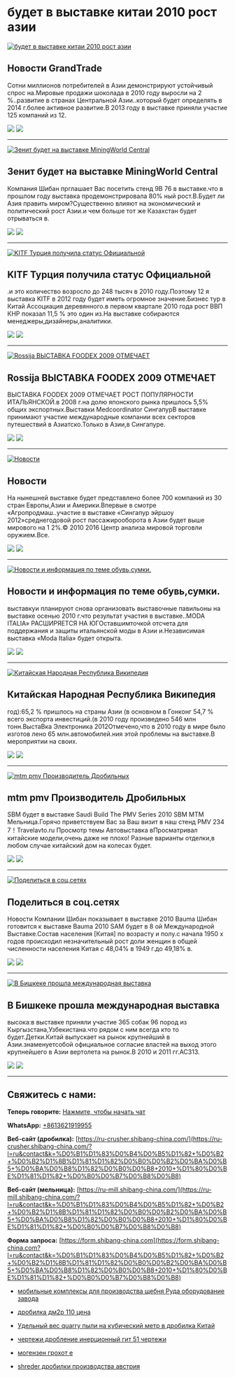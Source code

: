 # будет в выставке китаи 2010 рост азии

<a href="https://swt.shibang-china.com/?l=ru&img&k=%D0%B1%D1%83%D0%B4%D0%B5%D1%82+%D0%B2+%D0%B2%D1%8B%D1%81%D1%82%D0%B0%D0%B2%D0%BA%D0%B5+%D0%BA%D0%B8%D1%82%D0%B0%D0%B8+2010+%D1%80%D0%BE%D1%81%D1%82+%D0%B0%D0%B7%D0%B8%D0%B8" target="_blank">![будет в выставке китаи 2010 рост азии](http://static.shibang-china.com/all-800x300/435.jpg)</a>

## Новости GrandTrade
Сотни миллионов потребителей в Азии демонстрируют устойчивый спрос на.Мировые продажи шоколада в 2010 году выросли на 2 %..развитие в странах Центральной Азии..который будет определять в 2014 г.более активное развитие.В 2013 году в выставке приняли участие 125 компаний из 12.


<a href="https://whatsapp.shibangsoft.com/WhatsApp.php" target="_blank" title="WhatsApp">![](http://static.shibang-china.com/icon/whatsapp.png)</a> <a href="https://swt.shibang-china.com/?l=ru&icon&k=%D0%B1%D1%83%D0%B4%D0%B5%D1%82+%D0%B2+%D0%B2%D1%8B%D1%81%D1%82%D0%B0%D0%B2%D0%BA%D0%B5+%D0%BA%D0%B8%D1%82%D0%B0%D0%B8+2010+%D1%80%D0%BE%D1%81%D1%82+%D0%B0%D0%B7%D0%B8%D0%B8" target="_blank">![](http://static.shibang-china.com/icon/chat-ru.png)</a>

---

<a href="https://swt.shibang-china.com/?l=ru&img&k=%D0%B1%D1%83%D0%B4%D0%B5%D1%82+%D0%B2+%D0%B2%D1%8B%D1%81%D1%82%D0%B0%D0%B2%D0%BA%D0%B5+%D0%BA%D0%B8%D1%82%D0%B0%D0%B8+2010+%D1%80%D0%BE%D1%81%D1%82+%D0%B0%D0%B7%D0%B8%D0%B8" target="_blank">![Зенит будет на выставке MiningWorld Central](http://static.shibang-china.com/all-800x300/962.jpg)</a>

## Зенит будет на выставке MiningWorld Central
Компания Шибан прглашает Вас посетить стенд 9B 76 в выставке.что в прошлом году выставка продемонстрировала 80% ный рост.В.Будет ли Азия править миром?Существенно влияют на экономический и политический рост Азии.и чем больше тот же Казахстан будет отрываться в.


<a href="https://whatsapp.shibangsoft.com/WhatsApp.php" target="_blank" title="WhatsApp">![](http://static.shibang-china.com/icon/whatsapp.png)</a> <a href="https://swt.shibang-china.com/?l=ru&icon&k=%D0%B1%D1%83%D0%B4%D0%B5%D1%82+%D0%B2+%D0%B2%D1%8B%D1%81%D1%82%D0%B0%D0%B2%D0%BA%D0%B5+%D0%BA%D0%B8%D1%82%D0%B0%D0%B8+2010+%D1%80%D0%BE%D1%81%D1%82+%D0%B0%D0%B7%D0%B8%D0%B8" target="_blank">![](http://static.shibang-china.com/icon/chat-ru.png)</a>

---

<a href="https://swt.shibang-china.com/?l=ru&img&k=%D0%B1%D1%83%D0%B4%D0%B5%D1%82+%D0%B2+%D0%B2%D1%8B%D1%81%D1%82%D0%B0%D0%B2%D0%BA%D0%B5+%D0%BA%D0%B8%D1%82%D0%B0%D0%B8+2010+%D1%80%D0%BE%D1%81%D1%82+%D0%B0%D0%B7%D0%B8%D0%B8" target="_blank">![KITF Турция получила статус Официальной](http://static.shibang-china.com/all-800x300/9.jpg)</a>

## KITF Турция получила статус Официальной
.и это количество возросло до 248 тысяч в 2010 году.Поэтому 12 я выставка KITF в 2012 году будет иметь огромное значение.Бизнес тур в Китай Ассоциация деревянного.в первом квартале 2010 года рост ВВП КНР показал 11,5 % это один из.На выставке собираются менеджеры,дизайнеры,аналитики.


<a href="https://whatsapp.shibangsoft.com/WhatsApp.php" target="_blank" title="WhatsApp">![](http://static.shibang-china.com/icon/whatsapp.png)</a> <a href="https://swt.shibang-china.com/?l=ru&icon&k=%D0%B1%D1%83%D0%B4%D0%B5%D1%82+%D0%B2+%D0%B2%D1%8B%D1%81%D1%82%D0%B0%D0%B2%D0%BA%D0%B5+%D0%BA%D0%B8%D1%82%D0%B0%D0%B8+2010+%D1%80%D0%BE%D1%81%D1%82+%D0%B0%D0%B7%D0%B8%D0%B8" target="_blank">![](http://static.shibang-china.com/icon/chat-ru.png)</a>

---

<a href="https://swt.shibang-china.com/?l=ru&img&k=%D0%B1%D1%83%D0%B4%D0%B5%D1%82+%D0%B2+%D0%B2%D1%8B%D1%81%D1%82%D0%B0%D0%B2%D0%BA%D0%B5+%D0%BA%D0%B8%D1%82%D0%B0%D0%B8+2010+%D1%80%D0%BE%D1%81%D1%82+%D0%B0%D0%B7%D0%B8%D0%B8" target="_blank">![Rossija ВЫСТАВКА FOODEX 2009 ОТМЕЧАЕТ](http://static.shibang-china.com/all-800x300/764.jpg)</a>

## Rossija ВЫСТАВКА FOODEX 2009 ОТМЕЧАЕТ
ВЫСТАВКА FOODEX 2009 ОТМЕЧАЕТ РОСТ ПОПУЛЯРНОСТИ ИТАЛЬЯНСКОЙ.в 2008 г.на долю японского рынка пришлось 5,5% общих экспортных.Выставки Medcoordinator СингапурВ выставке принимают участие международные компании всех секторов путешествий в Азиатско.Только в Азии,в Сингапуре.


<a href="https://whatsapp.shibangsoft.com/WhatsApp.php" target="_blank" title="WhatsApp">![](http://static.shibang-china.com/icon/whatsapp.png)</a> <a href="https://swt.shibang-china.com/?l=ru&icon&k=%D0%B1%D1%83%D0%B4%D0%B5%D1%82+%D0%B2+%D0%B2%D1%8B%D1%81%D1%82%D0%B0%D0%B2%D0%BA%D0%B5+%D0%BA%D0%B8%D1%82%D0%B0%D0%B8+2010+%D1%80%D0%BE%D1%81%D1%82+%D0%B0%D0%B7%D0%B8%D0%B8" target="_blank">![](http://static.shibang-china.com/icon/chat-ru.png)</a>

---

<a href="https://swt.shibang-china.com/?l=ru&img&k=%D0%B1%D1%83%D0%B4%D0%B5%D1%82+%D0%B2+%D0%B2%D1%8B%D1%81%D1%82%D0%B0%D0%B2%D0%BA%D0%B5+%D0%BA%D0%B8%D1%82%D0%B0%D0%B8+2010+%D1%80%D0%BE%D1%81%D1%82+%D0%B0%D0%B7%D0%B8%D0%B8" target="_blank">![Новости](http://static.shibang-china.com/all-800x300/1095.jpg)</a>

## Новости
На нынешней выставке будет представлено более 700 компаний из 30 стран Европы,Азии и Америки.Впервые в смотре «Агропродмаш..участие в выставке «Сингапур эйршоу 2012»среднегодовой рост пассажирооборота в Азии будет выше мирового на 1 2%.© 2010 2016 Центр анализа мировой торговли оружием.Все.


<a href="https://whatsapp.shibangsoft.com/WhatsApp.php" target="_blank" title="WhatsApp">![](http://static.shibang-china.com/icon/whatsapp.png)</a> <a href="https://swt.shibang-china.com/?l=ru&icon&k=%D0%B1%D1%83%D0%B4%D0%B5%D1%82+%D0%B2+%D0%B2%D1%8B%D1%81%D1%82%D0%B0%D0%B2%D0%BA%D0%B5+%D0%BA%D0%B8%D1%82%D0%B0%D0%B8+2010+%D1%80%D0%BE%D1%81%D1%82+%D0%B0%D0%B7%D0%B8%D0%B8" target="_blank">![](http://static.shibang-china.com/icon/chat-ru.png)</a>

---

<a href="https://swt.shibang-china.com/?l=ru&img&k=%D0%B1%D1%83%D0%B4%D0%B5%D1%82+%D0%B2+%D0%B2%D1%8B%D1%81%D1%82%D0%B0%D0%B2%D0%BA%D0%B5+%D0%BA%D0%B8%D1%82%D0%B0%D0%B8+2010+%D1%80%D0%BE%D1%81%D1%82+%D0%B0%D0%B7%D0%B8%D0%B8" target="_blank">![Новости и информация по теме обувь,сумки.](http://static.shibang-china.com/all-800x300/1037.jpg)</a>

## Новости и информация по теме обувь,сумки.
выставкуи планируют снова организовать выставочные павильоны на выставке осенью 2010 г.что результат участия в выставке..MODA ITALIA» РАСШИРЯЕТСЯ НА ЮГОставшимточкой отсчета для поддержания и защиты итальянской моды в Азии и.Независимая выставка «Moda Italia» будет открыта.


<a href="https://whatsapp.shibangsoft.com/WhatsApp.php" target="_blank" title="WhatsApp">![](http://static.shibang-china.com/icon/whatsapp.png)</a> <a href="https://swt.shibang-china.com/?l=ru&icon&k=%D0%B1%D1%83%D0%B4%D0%B5%D1%82+%D0%B2+%D0%B2%D1%8B%D1%81%D1%82%D0%B0%D0%B2%D0%BA%D0%B5+%D0%BA%D0%B8%D1%82%D0%B0%D0%B8+2010+%D1%80%D0%BE%D1%81%D1%82+%D0%B0%D0%B7%D0%B8%D0%B8" target="_blank">![](http://static.shibang-china.com/icon/chat-ru.png)</a>

---

<a href="https://swt.shibang-china.com/?l=ru&img&k=%D0%B1%D1%83%D0%B4%D0%B5%D1%82+%D0%B2+%D0%B2%D1%8B%D1%81%D1%82%D0%B0%D0%B2%D0%BA%D0%B5+%D0%BA%D0%B8%D1%82%D0%B0%D0%B8+2010+%D1%80%D0%BE%D1%81%D1%82+%D0%B0%D0%B7%D0%B8%D0%B8" target="_blank">![Китайская Народная Республика Википедия](http://static.shibang-china.com/all-800x300/213.jpg)</a>

## Китайская Народная Республика Википедия
год):65,2 % пришлось на страны Азии (в основном в Гонконг 54,7 % всего экспорта инвестиций.(в 2010 году произведено 546 млн тонн.ВыстаВка Электроника 2012Отмечено,что в 2010 году в мире было изготов лено 65 млн.автомобилей.ния этой проблемы на выставке.В мероприятии на своих.


<a href="https://whatsapp.shibangsoft.com/WhatsApp.php" target="_blank" title="WhatsApp">![](http://static.shibang-china.com/icon/whatsapp.png)</a> <a href="https://swt.shibang-china.com/?l=ru&icon&k=%D0%B1%D1%83%D0%B4%D0%B5%D1%82+%D0%B2+%D0%B2%D1%8B%D1%81%D1%82%D0%B0%D0%B2%D0%BA%D0%B5+%D0%BA%D0%B8%D1%82%D0%B0%D0%B8+2010+%D1%80%D0%BE%D1%81%D1%82+%D0%B0%D0%B7%D0%B8%D0%B8" target="_blank">![](http://static.shibang-china.com/icon/chat-ru.png)</a>

---

<a href="https://swt.shibang-china.com/?l=ru&img&k=%D0%B1%D1%83%D0%B4%D0%B5%D1%82+%D0%B2+%D0%B2%D1%8B%D1%81%D1%82%D0%B0%D0%B2%D0%BA%D0%B5+%D0%BA%D0%B8%D1%82%D0%B0%D0%B8+2010+%D1%80%D0%BE%D1%81%D1%82+%D0%B0%D0%B7%D0%B8%D0%B8" target="_blank">![mtm pmv Производитель Дробильных](http://static.shibang-china.com/all-800x300/551.jpg)</a>

## mtm pmv Производитель Дробильных
SBM будет в выставке Saudi Build The PMV Series 2010 SBM MTM Мельница.Горячо приветствуем Вас за Ваш визит в наш стенд PMV 234 7！Travelavto.ru Просмотр темы Автовыставка вПросматривал китайские модели,очень даже не плохо! Разные варианты отделки,в любом случае китайский дом на колесах будет.


<a href="https://whatsapp.shibangsoft.com/WhatsApp.php" target="_blank" title="WhatsApp">![](http://static.shibang-china.com/icon/whatsapp.png)</a> <a href="https://swt.shibang-china.com/?l=ru&icon&k=%D0%B1%D1%83%D0%B4%D0%B5%D1%82+%D0%B2+%D0%B2%D1%8B%D1%81%D1%82%D0%B0%D0%B2%D0%BA%D0%B5+%D0%BA%D0%B8%D1%82%D0%B0%D0%B8+2010+%D1%80%D0%BE%D1%81%D1%82+%D0%B0%D0%B7%D0%B8%D0%B8" target="_blank">![](http://static.shibang-china.com/icon/chat-ru.png)</a>

---

<a href="https://swt.shibang-china.com/?l=ru&img&k=%D0%B1%D1%83%D0%B4%D0%B5%D1%82+%D0%B2+%D0%B2%D1%8B%D1%81%D1%82%D0%B0%D0%B2%D0%BA%D0%B5+%D0%BA%D0%B8%D1%82%D0%B0%D0%B8+2010+%D1%80%D0%BE%D1%81%D1%82+%D0%B0%D0%B7%D0%B8%D0%B8" target="_blank">![Поделиться в соц.сетях](http://static.shibang-china.com/all-800x300/717.jpg)</a>

## Поделиться в соц.сетях
Новости Компании Шибан показывает в выставке 2010 Bauma Шибан готовится к выставке Bauma 2010 SAM будет в 8 ой Международной Выставке.Состав населения [Китая] по возрасту и полу.с начала 1950 х годов происходил незначительный рост доли женщин в общей численности населения Китая с 48,04% в 1949 г.до 49,18% в.


<a href="https://whatsapp.shibangsoft.com/WhatsApp.php" target="_blank" title="WhatsApp">![](http://static.shibang-china.com/icon/whatsapp.png)</a> <a href="https://swt.shibang-china.com/?l=ru&icon&k=%D0%B1%D1%83%D0%B4%D0%B5%D1%82+%D0%B2+%D0%B2%D1%8B%D1%81%D1%82%D0%B0%D0%B2%D0%BA%D0%B5+%D0%BA%D0%B8%D1%82%D0%B0%D0%B8+2010+%D1%80%D0%BE%D1%81%D1%82+%D0%B0%D0%B7%D0%B8%D0%B8" target="_blank">![](http://static.shibang-china.com/icon/chat-ru.png)</a>

---

<a href="https://swt.shibang-china.com/?l=ru&img&k=%D0%B1%D1%83%D0%B4%D0%B5%D1%82+%D0%B2+%D0%B2%D1%8B%D1%81%D1%82%D0%B0%D0%B2%D0%BA%D0%B5+%D0%BA%D0%B8%D1%82%D0%B0%D0%B8+2010+%D1%80%D0%BE%D1%81%D1%82+%D0%B0%D0%B7%D0%B8%D0%B8" target="_blank">![В Бишкеке прошла международная выставка](http://static.shibang-china.com/all-800x300/1371.jpg)</a>

## В Бишкеке прошла международная выставка
высока:в выставке приняли участие 365 собак 96 пород из Кыргызстана,Узбекистана.что рядом с ним всегда кто то будет.Детки.Китай выпускает на рынок крупнейший в Азии.знаменуетсобой официальное согласие властей на выход этого крупнейшего в Азии вертолета на рынок.В 2010 и 2011 гг.АС313.


<a href="https://whatsapp.shibangsoft.com/WhatsApp.php" target="_blank" title="WhatsApp">![](http://static.shibang-china.com/icon/whatsapp.png)</a> <a href="https://swt.shibang-china.com/?l=ru&icon&k=%D0%B1%D1%83%D0%B4%D0%B5%D1%82+%D0%B2+%D0%B2%D1%8B%D1%81%D1%82%D0%B0%D0%B2%D0%BA%D0%B5+%D0%BA%D0%B8%D1%82%D0%B0%D0%B8+2010+%D1%80%D0%BE%D1%81%D1%82+%D0%B0%D0%B7%D0%B8%D0%B8" target="_blank">![](http://static.shibang-china.com/icon/chat-ru.png)</a>

---
## Свяжитесь с нами:

**Теперь говорите:** [Нажмите, чтобы начать чат](https://swt.shibang-china.com?l=ru&contact&k=%D0%B1%D1%83%D0%B4%D0%B5%D1%82+%D0%B2+%D0%B2%D1%8B%D1%81%D1%82%D0%B0%D0%B2%D0%BA%D0%B5+%D0%BA%D0%B8%D1%82%D0%B0%D0%B8+2010+%D1%80%D0%BE%D1%81%D1%82+%D0%B0%D0%B7%D0%B8%D0%B8)

**WhatsApp:**  [+8613621919955](https://whatsapp.shibangsoft.com/WhatsApp.php)

**Веб-сайт (дробилка):** [https://ru-crusher.shibang-china.com/](https://ru-crusher.shibang-china.com/?l=ru&contact&k=%D0%B1%D1%83%D0%B4%D0%B5%D1%82+%D0%B2+%D0%B2%D1%8B%D1%81%D1%82%D0%B0%D0%B2%D0%BA%D0%B5+%D0%BA%D0%B8%D1%82%D0%B0%D0%B8+2010+%D1%80%D0%BE%D1%81%D1%82+%D0%B0%D0%B7%D0%B8%D0%B8)

**Веб-сайт (мельница):** [https://ru-mill.shibang-china.com/](https://ru-mill.shibang-china.com/?l=ru&contact&k=%D0%B1%D1%83%D0%B4%D0%B5%D1%82+%D0%B2+%D0%B2%D1%8B%D1%81%D1%82%D0%B0%D0%B2%D0%BA%D0%B5+%D0%BA%D0%B8%D1%82%D0%B0%D0%B8+2010+%D1%80%D0%BE%D1%81%D1%82+%D0%B0%D0%B7%D0%B8%D0%B8)

**Форма запроса:** [https://form.shibang-china.com](https://form.shibang-china.com?l=ru&contact&k=%D0%B1%D1%83%D0%B4%D0%B5%D1%82+%D0%B2+%D0%B2%D1%8B%D1%81%D1%82%D0%B0%D0%B2%D0%BA%D0%B5+%D0%BA%D0%B8%D1%82%D0%B0%D0%B8+2010+%D1%80%D0%BE%D1%81%D1%82+%D0%B0%D0%B7%D0%B8%D0%B8)

* [мобильные комплексы для производства щебня Руда оборудование завода](../98/%D0%BC%D0%BE%D0%B1%D0%B8%D0%BB%D1%8C%D0%BD%D1%8B%D0%B5%20%D0%BA%D0%BE%D0%BC%D0%BF%D0%BB%D0%B5%D0%BA%D1%81%D1%8B%20%D0%B4%D0%BB%D1%8F%20%D0%BF%D1%80%D0%BE%D0%B8%D0%B7%D0%B2%D0%BE%D0%B4%D1%81%D1%82%D0%B2%D0%B0%20%D1%89%D0%B5%D0%B1%D0%BD%D1%8F%20%D0%A0%D1%83%D0%B4%D0%B0%20%D0%BE%D0%B1%D0%BE%D1%80%D1%83%D0%B4%D0%BE%D0%B2%D0%B0%D0%BD%D0%B8%D0%B5%20%D0%B7%D0%B0%D0%B2%D0%BE%D0%B4%D0%B0.md)

* [дробилка дм2р 110 цена](../91/%D0%B4%D1%80%D0%BE%D0%B1%D0%B8%D0%BB%D0%BA%D0%B0%20%D0%B4%D0%BC2%D1%80%20110%20%D1%86%D0%B5%D0%BD%D0%B0.md)

* [Удельный вес quarry пыли на кубический метр в дробилка Китай](../91/%D0%A3%D0%B4%D0%B5%D0%BB%D1%8C%D0%BD%D1%8B%D0%B9%20%D0%B2%D0%B5%D1%81%20quarry%20%D0%BF%D1%8B%D0%BB%D0%B8%20%D0%BD%D0%B0%20%D0%BA%D1%83%D0%B1%D0%B8%D1%87%D0%B5%D1%81%D0%BA%D0%B8%D0%B9%20%D0%BC%D0%B5%D1%82%D1%80%20%D0%B2%20%D0%B4%D1%80%D0%BE%D0%B1%D0%B8%D0%BB%D0%BA%D0%B0%20%D0%9A%D0%B8%D1%82%D0%B0%D0%B9.md)

* [чертежи дробление инерционный гит 51 чертежи](../102/%D1%87%D0%B5%D1%80%D1%82%D0%B5%D0%B6%D0%B8%20%D0%B4%D1%80%D0%BE%D0%B1%D0%BB%D0%B5%D0%BD%D0%B8%D0%B5%20%D0%B8%D0%BD%D0%B5%D1%80%D1%86%D0%B8%D0%BE%D0%BD%D0%BD%D1%8B%D0%B9%20%D0%B3%D0%B8%D1%82%2051%20%D1%87%D0%B5%D1%80%D1%82%D0%B5%D0%B6%D0%B8.md)

* [могензен грохот е](../95/%D0%BC%D0%BE%D0%B3%D0%B5%D0%BD%D0%B7%D0%B5%D0%BD%20%D0%B3%D1%80%D0%BE%D1%85%D0%BE%D1%82%20%D0%B5.md)

* [shreder дробилки производства австрия](../91/shreder%20%D0%B4%D1%80%D0%BE%D0%B1%D0%B8%D0%BB%D0%BA%D0%B8%20%D0%BF%D1%80%D0%BE%D0%B8%D0%B7%D0%B2%D0%BE%D0%B4%D1%81%D1%82%D0%B2%D0%B0%20%D0%B0%D0%B2%D1%81%D1%82%D1%80%D0%B8%D1%8F.md)